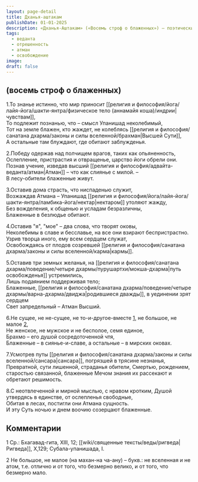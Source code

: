 ```yaml
---
layout: page-detail
title: Дханья-аштакам
publishDate: 01-01-2025
description: «Дханья-Аштакам» («Восемь строф о блаженных») — поэтический гимн о пути к истинному блаженству через различение, самообладание и отрешённость. Блаженны те, кто стремится к Высшей Сути, преодолел страсти и иллюзии, оставил эго и земные желания, живёт в уединении, созерцая природу Атмана. Только они свободны от пут самсары и кармы, пребывают в сиянии внутреннего света и истинного знания.
tags:
  - веданта
  - отрешенность
  - атман
  - освобождение
image: 
draft: false
---
```


## (восемь строф о блаженных)
 1.То знанье истинно, что мир приносит [[религия и философия/йога/лайя-йога/шакти-янтра/физическое тело (аннамайя коша)/индрии|чувствам]],   
 То подлежит познанью, что – смысл Упанишад неколебимый,   
 Тот на земле блажен, кто жаждет, не колеблясь [[религия и философия/санатана дхарма/законы и силы вселенной/брахман|Высшей Сути]],   
 А остальные там блуждают, где обитают заблужденья.

 2.Победу одержав над полчищем врагов, таких как опьяненность,   
 Ослепление, пристрастия и отвращенье, царство йоги обрели они.   
 Познав учение, изведав высший [[религия и философия/адвайта-веданта/атман|Атман]] – что как слиянье с милой. –   
 В лесу-обители блаженные живут.

 3.Оставив дома страсть, что ниспаденью служит,   
 Возжаждав Атмана – Упанишад [[религия и философия/йога/лайя-йога/шакти-янтра/ламбика-йога/нектар|нектаром]] утоляют жажду,   
 Без вожделения, к общенью и усладам безразличны,   
 Блаженные в безлюдье обитают.

 4.Оставив "я", "мое" – два слова, что творят оковы,   
 Неколебимы в славе и бесславье, на все они взирают беспристрастно.   
 Узрив творца иного, ему всем сердцем служат,   
 Освобождаясь от плодов созревшей [[религия и философия/санатана дхарма/законы и силы вселенной/карма|кармы]].

 5.Оставив три земных желанья, на [[религия и философия/санатана дхарма/поведение/четыре дхармы/пурушартхи/мокша-дхарма|путь освобожденья]] устремились,   
 Лишь подаянием поддерживая тело;   
 Блаженные, [[религия и философия/санатана дхарма/поведение/четыре дхармы/варна-дхарма/двиджа|родившиеся дважды]], в уединении зрят сердцем   
 Свет запредельный – Атман Высший.

 6.Не сущее, не не-сущее, не то-и-другое-вместе [1](#1), не большое, не малое [2](#2),   
 Не женское, не мужское и не бесполое, семя единое,   
 Брахмо – его душой сосредоточенной чтя,   
 Блаженные – в сиянье-и-славе, а остальные – в мирских оковах.

 7.Усмотрев путы [[религия и философия/санатана дхарма/законы и силы вселенной/сансара|сансара]], погрязшей в трясине незнанья,   
 Превратной, сути лишенной, страданья обители,
 Смертью, рождением, старостью связанной, блаженные
 Мечом знания их рассекают и обретают решимость.
 
 8.С неотвлеченной и мирной мыслью, с нравом кротким,
 Душой утвердясь в единстве, от ослепленья свободные,   
 Обитая в лесах, постигли они Атмана сущность.   
 И эту Суть ночью и днем воочию созерцают блаженные.

##  Комментарии
1 Ср.: Бхагавад-гита, XIII, 12; [[wiki/священные тексты/веды/ригведа|Ригведа]], X,129; Субала-упанишада, I.

2 Не большое, не малое (на махан-на ча-ану) – букв.: не вселенная и не атом, т.е. отлично и от того, что безмерно велико, и от того, что безмерно мало.
